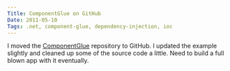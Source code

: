 ```yaml
---
Title: ComponentGlue on GitHub
Date: 2011-05-10
Tags: .net, component-glue, dependency-injection, ioc
---
```


I moved the [ComponentGlue](https://github.com/smack0007/ComponentGlue) repository to GitHub. I updated the example slightly and cleaned up some of the source code a little. Need to build a full blown app with it eventually.
